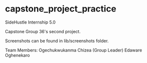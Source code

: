 # capstone_project_practice
SideHustle Internship 5.0

Capstone Group 36's second project.

Screenshots can be found in lib/screenshots folder.

Team Members:
Ogechukwukanma Chizea (Group Leader)
Edaware Oghenekaro



